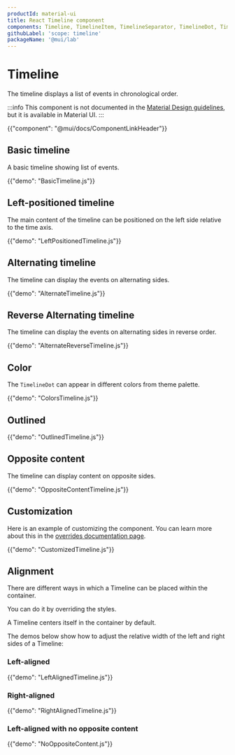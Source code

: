 ```yaml
---
productId: material-ui
title: React Timeline component
components: Timeline, TimelineItem, TimelineSeparator, TimelineDot, TimelineConnector, TimelineContent, TimelineOppositeContent
githubLabel: 'scope: timeline'
packageName: '@mui/lab'
---
```


# Timeline

<p class="description">The timeline displays a list of events in chronological order.</p>

:::info
This component is not documented in the [Material Design guidelines](https://m2.material.io/), but it is available in Material UI.
:::

{{"component": "@mui/docs/ComponentLinkHeader"}}

## Basic timeline

A basic timeline showing list of events.

{{"demo": "BasicTimeline.js"}}

## Left-positioned timeline

The main content of the timeline can be positioned on the left side relative to the time axis.

{{"demo": "LeftPositionedTimeline.js"}}

## Alternating timeline

The timeline can display the events on alternating sides.

{{"demo": "AlternateTimeline.js"}}

## Reverse Alternating timeline

The timeline can display the events on alternating sides in reverse order.

{{"demo": "AlternateReverseTimeline.js"}}

## Color

The `TimelineDot` can appear in different colors from theme palette.

{{"demo": "ColorsTimeline.js"}}

## Outlined

{{"demo": "OutlinedTimeline.js"}}

## Opposite content

The timeline can display content on opposite sides.

{{"demo": "OppositeContentTimeline.js"}}

## Customization

Here is an example of customizing the component.
You can learn more about this in the [overrides documentation page](/material-ui/customization/how-to-customize/).

{{"demo": "CustomizedTimeline.js"}}

## Alignment

There are different ways in which a Timeline can be placed within the container.

You can do it by overriding the styles.

A Timeline centers itself in the container by default.

The demos below show how to adjust the relative width of the left and right sides of a Timeline:

### Left-aligned

{{"demo": "LeftAlignedTimeline.js"}}

### Right-aligned

{{"demo": "RightAlignedTimeline.js"}}

### Left-aligned with no opposite content

{{"demo": "NoOppositeContent.js"}}
